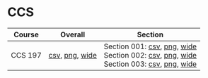 # CCS

| Course | Overall | Section |
| ------ | ------- | ------- |
| CCS 197 | [csv](https://github.com/UCSD-Historical-Enrollment-Data/2023Spring/blob/main/overall/CCS%20197.csv), [png](https://raw.githubusercontent.com/UCSD-Historical-Enrollment-Data/2023Spring/main/plot_overall/CCS%20197.png), [wide](https://raw.githubusercontent.com/UCSD-Historical-Enrollment-Data/2023Spring/main/plot_overall_wide/CCS%20197.png) | Section 001: [csv](https://github.com/UCSD-Historical-Enrollment-Data/2023Spring/blob/main/section/CCS%20197_001.csv), [png](https://raw.githubusercontent.com/UCSD-Historical-Enrollment-Data/2023Spring/main/plot_section/CCS%20197_001.png), [wide](https://raw.githubusercontent.com/UCSD-Historical-Enrollment-Data/2023Spring/main/plot_section_wide/CCS%20197_001.png)<br>Section 002: [csv](https://github.com/UCSD-Historical-Enrollment-Data/2023Spring/blob/main/section/CCS%20197_002.csv), [png](https://raw.githubusercontent.com/UCSD-Historical-Enrollment-Data/2023Spring/main/plot_section/CCS%20197_002.png), [wide](https://raw.githubusercontent.com/UCSD-Historical-Enrollment-Data/2023Spring/main/plot_section_wide/CCS%20197_002.png)<br>Section 003: [csv](https://github.com/UCSD-Historical-Enrollment-Data/2023Spring/blob/main/section/CCS%20197_003.csv), [png](https://raw.githubusercontent.com/UCSD-Historical-Enrollment-Data/2023Spring/main/plot_section/CCS%20197_003.png), [wide](https://raw.githubusercontent.com/UCSD-Historical-Enrollment-Data/2023Spring/main/plot_section_wide/CCS%20197_003.png) |
